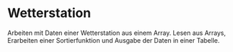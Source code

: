 ﻿# Wetterstation

Arbeiten mit Daten einer Wetterstation aus einem Array. Lesen aus Arrays, Erarbeiten einer Sortierfunktion und Ausgabe der Daten in einer Tabelle.
